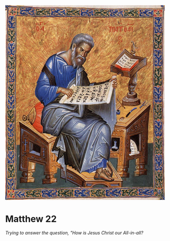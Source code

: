 <img class="intro-right" src="../images/art-matthew.jpg">

# Matthew 22

*Trying to answer the question, "How is Jesus Christ our All-in-all?*
